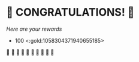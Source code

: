 # :sparkler: CONGRATULATIONS! :sparkler: 
*Here are your rewards*

- 100 <:gold:1058304371940655185>

:sparkler: :sparkler: :sparkler: :sparkler: :sparkler: :sparkler: :sparkler: :sparkler: :sparkler: :sparkler: 